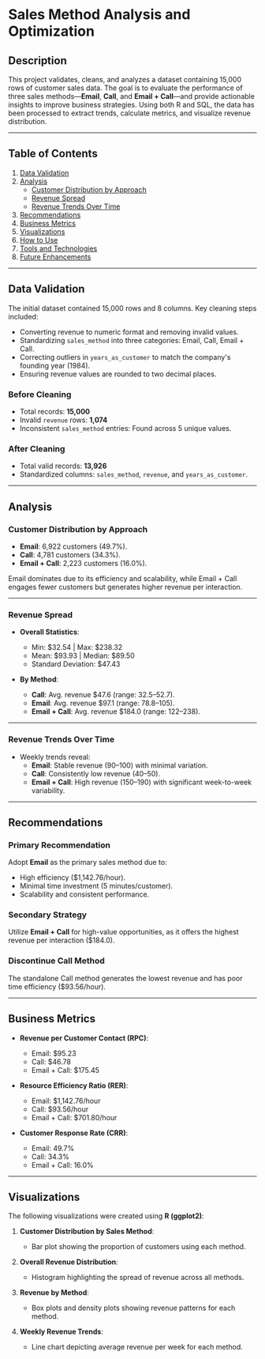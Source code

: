 # Sales Method Analysis and Optimization

## **Description**  
This project validates, cleans, and analyzes a dataset containing 15,000 rows of customer sales data. The goal is to evaluate the performance of three sales methods—**Email**, **Call**, and **Email + Call**—and provide actionable insights to improve business strategies. Using both R and SQL, the data has been processed to extract trends, calculate metrics, and visualize revenue distribution.

---

## **Table of Contents**  
1. [Data Validation](#data-validation)  
2. [Analysis](#analysis)  
   - [Customer Distribution by Approach](#customer-distribution-by-approach)  
   - [Revenue Spread](#revenue-spread)  
   - [Revenue Trends Over Time](#revenue-trends-over-time)  
3. [Recommendations](#recommendations)  
4. [Business Metrics](#business-metrics)  
5. [Visualizations](#visualizations)  
6. [How to Use](#how-to-use)  
7. [Tools and Technologies](#tools-and-technologies)  
8. [Future Enhancements](#future-enhancements)  

---

## **Data Validation**  
The initial dataset contained 15,000 rows and 8 columns. Key cleaning steps included:  
- Converting revenue to numeric format and removing invalid values.  
- Standardizing `sales_method` into three categories: Email, Call, Email + Call.  
- Correcting outliers in `years_as_customer` to match the company's founding year (1984).  
- Ensuring revenue values are rounded to two decimal places.  

### **Before Cleaning**  
- Total records: **15,000**  
- Invalid `revenue` rows: **1,074**  
- Inconsistent `sales_method` entries: Found across 5 unique values.  

### **After Cleaning**  
- Total valid records: **13,926**  
- Standardized columns: `sales_method`, `revenue`, and `years_as_customer`.  

---

## **Analysis**  

### **Customer Distribution by Approach**  
- **Email**: 6,922 customers (49.7%).  
- **Call**: 4,781 customers (34.3%).  
- **Email + Call**: 2,223 customers (16.0%).  

Email dominates due to its efficiency and scalability, while Email + Call engages fewer customers but generates higher revenue per interaction.

---

### **Revenue Spread**  
- **Overall Statistics**:  
  - Min: $32.54 | Max: $238.32  
  - Mean: $93.93 | Median: $89.50  
  - Standard Deviation: $47.43  

- **By Method**:  
  - **Call**: Avg. revenue $47.6 (range: $32.5–$52.7).  
  - **Email**: Avg. revenue $97.1 (range: $78.8–$105).  
  - **Email + Call**: Avg. revenue $184.0 (range: $122–$238).  

---

### **Revenue Trends Over Time**  
- Weekly trends reveal:  
  - **Email**: Stable revenue ($90–$100) with minimal variation.  
  - **Call**: Consistently low revenue ($40–$50).  
  - **Email + Call**: High revenue ($150–$190) with significant week-to-week variability.  

---

## **Recommendations**  

### **Primary Recommendation**  
Adopt **Email** as the primary sales method due to:  
- High efficiency ($1,142.76/hour).  
- Minimal time investment (5 minutes/customer).  
- Scalability and consistent performance.  

### **Secondary Strategy**  
Utilize **Email + Call** for high-value opportunities, as it offers the highest revenue per interaction ($184.0).  

### **Discontinue Call Method**  
The standalone Call method generates the lowest revenue and has poor time efficiency ($93.56/hour).  

---

## **Business Metrics**  

- **Revenue per Customer Contact (RPC)**:  
  - Email: $95.23  
  - Call: $46.78  
  - Email + Call: $175.45  

- **Resource Efficiency Ratio (RER)**:  
  - Email: $1,142.76/hour  
  - Call: $93.56/hour  
  - Email + Call: $701.80/hour  

- **Customer Response Rate (CRR)**:  
  - Email: 49.7%  
  - Call: 34.3%  
  - Email + Call: 16.0%  

---

## **Visualizations**  
The following visualizations were created using **R (ggplot2)**:  
1. **Customer Distribution by Sales Method**:  
   - Bar plot showing the proportion of customers using each method.  

2. **Overall Revenue Distribution**:  
   - Histogram highlighting the spread of revenue across all methods.  

3. **Revenue by Method**:  
   - Box plots and density plots showing revenue patterns for each method.  

4. **Weekly Revenue Trends**:  
   - Line chart depicting average revenue per week for each method.  

